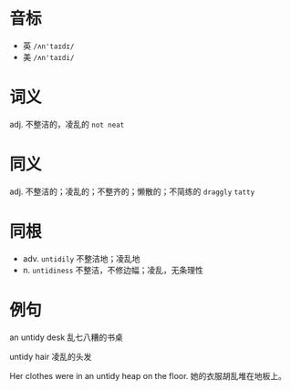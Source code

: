 # 音标

- 英 `/ʌn'taɪdɪ/`
- 美 `/ʌn'taɪdi/`

# 词义

adj. 不整洁的，凌乱的
`not neat`

# 同义

adj. 不整洁的；凌乱的；不整齐的；懒散的；不简练的
`draggly` `tatty`

# 同根

- adv. `untidily` 不整洁地；凌乱地
- n. `untidiness` 不整洁，不修边幅；凌乱，无条理性

# 例句

an untidy desk
乱七八糟的书桌

untidy hair
凌乱的头发

Her clothes were in an untidy heap on the floor.
她的衣服胡乱堆在地板上。


